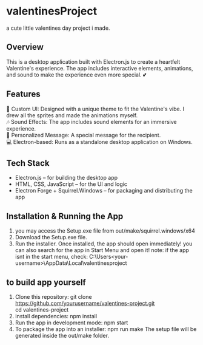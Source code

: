 # valentinesProject
a cute little valentines day project i made.
## Overview
This is a desktop application built with Electron.js to create a heartfelt Valentine's experience. The app includes interactive elements, animations, and sound to make the experience even more special. 💕

## Features
🎨 Custom UI: Designed with a unique theme to fit the Valentine's vibe. I drew all the sprites and made the animations myself.  
🎶 Sound Effects: The app includes sound elements for an immersive experience.  
💌 Personalized Message: A special message for the recipient.  
💻 Electron-based: Runs as a standalone desktop application on Windows.  
## Tech Stack
- Electron.js – for building the desktop app
- HTML, CSS, JavaScript – for the UI and logic
- Electron Forge + Squirrel.Windows – for packaging and distributing the app
## Installation & Running the App
1. you may access the Setup.exe file from out/make/squirrel.windows/x64
2. Download the Setup.exe file.
3. Run the installer.
Once installed, the app should open immediately! you can also search for the app in Start Menu and open it!
note: if the app isnt in the start menu, check: C:\Users\<your-username>\AppData\Local\valentinesproject
## to build app yourself
1. Clone this repository:
   git clone https://github.com/yourusername/valentines-project.git  
   cd valentines-project
2. install dependencies: npm install  
3. Run the app in development mode: npm start
4. To package the app into an installer: npm run make
   The setup file will be generated inside the out/make folder.

